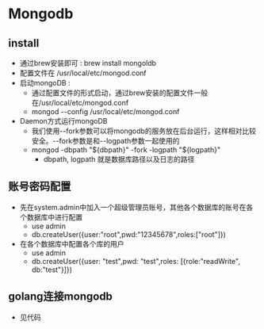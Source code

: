 # Mongodb

## install
- 通过brew安装即可 : brew install mongoldb
- 配置文件在 /usr/local/etc/mongod.conf 
- 启动mongoDB : 
    - 通过配置文件的形式启动，通过brew安装的配置文件一般在/usr/local/etc/mongod.conf
    - mongod --config /usr/local/etc/mongod.conf
- Daemon方式运行mongoDB
    - 我们使用--fork参数可以将mongodb的服务放在后台运行，这样相对比较安全。--fork参数是和--logpath参数一起使用的
    - mongod -dbpath "${dbpath}" -fork -logpath "${logpath}"
        - dbpath, logpath 就是数据库路径以及日志的路径

## 账号密码配置
- 先在system.admin中加入一个超级管理员账号，其他各个数据库的账号在各个数据库中进行配置
    - use admin
    - db.createUser({user:"root",pwd:"12345678",roles:["root"]})
- 在各个数据库中配置各个库的用户
    - use admin
    - db.createUser({user: "test",pwd: "test",roles: [{role:"readWrite", db:"test"}]})

## golang连接mongodb
- 见代码